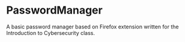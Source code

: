 # PasswordManager
A basic password manager based on Firefox extension written for the Introduction to Cybersecurity class.
